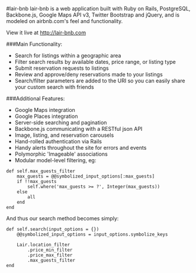 #lair-bnb
lair-bnb is a web application built with Ruby on Rails, PostgreSQL, Backbone.js, Google Maps API v3, Twitter Bootstrap and jQuery, and is modeled on airbnb.com's feel and functionality.

View it live at http://lair-bnb.com

###Main Functionality: 
* Search for listings within a geographic area
* Filter search results by available dates, price range, or listing type
* Submit reservation requests to listings
* Review and approve/deny reservations made to your listings
* Search/filter parameters are added to the URI so you can easily share your custom search with friends

###Additional Features:
* Google Maps integration
* Google Places integration
* Server-side searching and pagination
* Backbone.js communicating with a RESTful json API
* Image, listing, and reservation carousels
* Hand-rolled authentication via Rails
* Handy alerts throughout the site for errors and events
* Polymorphic 'Imageable' associations 
* Modular model-level filtering, eg:
```
def self.max_guests_filter
	max_guests = @@symbolized_input_options[:max_guests]
	if !!max_guests
		self.where('max_guests >= ?', Integer(max_guests))
	else
		all
	end
end
```
And thus our search method becomes simply:
```
def self.search(input_options = {})
	@@symbolized_input_options = input_options.symbolize_keys

	Lair.location_filter
		.price_min_filter
		.price_max_filter
		.max_guests_filter
end
```